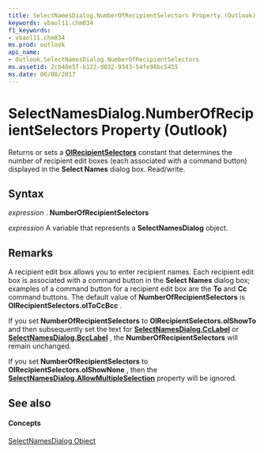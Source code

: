 ```yaml
---
title: SelectNamesDialog.NumberOfRecipientSelectors Property (Outlook)
keywords: vbaol11.chm834
f1_keywords:
- vbaol11.chm834
ms.prod: outlook
api_name:
- Outlook.SelectNamesDialog.NumberOfRecipientSelectors
ms.assetid: 2cb40e5f-b122-d032-9343-54fe98bc5455
ms.date: 06/08/2017
---
```



# SelectNamesDialog.NumberOfRecipientSelectors Property (Outlook)

Returns or sets a  **[OlRecipientSelectors](olrecipientselectors-enumeration-outlook.md)** constant that determines the number of recipient edit boxes (each associated with a command button) displayed in the **Select Names** dialog box. Read/write.


## Syntax

 _expression_ . **NumberOfRecipientSelectors**

 _expression_ A variable that represents a **SelectNamesDialog** object.


## Remarks

A recipient edit box allows you to enter recipient names. Each recipient edit box is associated with a command button in the  **Select Names** dialog box; examples of a command button for a recipient edit box are the **To** and **Cc** command buttons. The default value of **NumberOfRecipientSelectors** is **OlRecipientSelectors.olToCcBcc** .

If you set  **NumberOfRecipientSelectors** to **OlRecipientSelectors.olShowTo** and then subsequently set the text for **[SelectNamesDialog.CcLabel](selectnamesdialog-cclabel-property-outlook.md)** or **[SelectNamesDialog.BccLabel](selectnamesdialog-bcclabel-property-outlook.md)** , the **NumberOfRecipientSelectors** will remain unchanged.

If you set  **NumberOfRecipientSelectors** to **OlRecipientSelectors.olShowNone** , then the **[SelectNamesDialog.AllowMultipleSelection](selectnamesdialog-allowmultipleselection-property-outlook.md)** property will be ignored.


## See also


#### Concepts


[SelectNamesDialog Object](selectnamesdialog-object-outlook.md)

